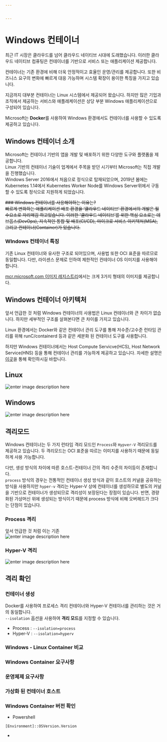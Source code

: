 ```yaml
---


---
```


<h1 id="windows-컨테이너">Windows 컨테이너</h1>
<p>최근 IT 시장은 클라우드를 넘어 클라우드 네이티브 시대에 도래했습니다.  이러한 클라우드 네이티브 컴퓨팅은 컨테이너를 기반으로 서비스 또는 애플리케이션 제공합니다.</p>
<p>컨테이너는 기존 환경에 비해 더욱 안정적이고 효율인 운영/관리를 제공합니다. 또한 비즈니스 요구의 변화에 빠르게 대응 가능하며 시스템 확장이 용이한 특징을 가지고 있습니다.</p>
<p>지금까지  대부분 컨테이너는 Linux 시스템에서 제공되어 왔습니다. 하지만 많은 기업과 조직에서 제공하는 서비스와 애플레케이션은 상당 부분 Windows 애플리케이션으로 구성되어 있습니다.</p>
<p>Microsoft는 <strong>Docker</strong>를 사용하여 Windows 환경에서도 컨테이너를 사용할 수 있도록 제공하고 있습니다.</p>
<h2 id="windows-컨테이너-소개">Windows 컨테이너 소개</h2>
<p>Microsoft는 컨테이너 기반의 앱을 개발 및 배포하기 위한 다양한 도구와 플랫폼을 제공합니다.<br>
Linux 기반의 컨테이너 기술이 업계에서 주목을 받던 시기부터 Microsoft는 직접 개발을 진행했습니다.<br>
Windows Server 2016에서 처음으로 정식으로 탑재되었으며, 2019년 봄에는 Kubernetes 1.14에서 Kubernetes Worker Node를 Windows Server위에서  구동할 수 있도록 정식으로 지원하게 되었습니다.</p>
<p><s>### Windows 컨테이너를 사용해야하는 이유는?<br>
빠르게 변화하는 애플리케이션 배포 환경을  ‘클라우드 네이티브’ 환경에서의 개발은 필수요소로 자리매김 하고있습니다. 이러한 '클라우드 네이티브’를 위한 핵심 요소로는 데브옵스(DevOps), 지속적인 통합 및 배포(CI/CD),  마이크로 서비스 아키텍처(MSA), 그리고 컨테이너(Container)가 있습니다.</s></p>
<h3 id="windows-컨테이너-특징">WIndows 컨테이너 특징</h3>
<p>기존 Linux 컨테이너와 유사한 구조로 되어있으며, 사용법 또한 OCI 표준을 따르므로 동일합니다. 다만, 라이센스 문제로 인하여 제한적인 컨테이너 OS 이미지를 사용해야 합니다.</p>
<p><a href="https://hub.docker.com/_/microsoft-windows-base-os-images">mcr.microsoft.com 이미지 레지스트리</a>에서는 크게 3가지 형태의 이미지를 제공합니다.</p>
<h2 id="windows-컨테이너-아키텍처">Windows 컨테이너 아키텍처</h2>
<p>앞서 언급한 것 처럼 Windows  컨테이너의 사용법은 Linux 컨테이너와 큰 차이가 없습니다. 하지만 세부적인 구조를 살펴본다면 큰 차이를 가지고 있습니다.</p>
<p>Linux 환경에서는 Docker와 같은 컨테이너 관리 도구를 통해 저수준/고수준 런타임 관리를 위해  runC/containerd 등과 같은 세분화 된 컨테이너 도구를 사용합니다.</p>
<p>하지만 Windows 컨테이너에서는 Host Compute Servicve(HCS), Host Network Service(HNS) 등을 통해 컨테이너 관리를 가능하게 제공하고 있습니다. 자세한 설명은 <a href="%5Bhttps://techcommunity.microsoft.com/t5/containers/introducing-the-host-compute-service-hcs/ba-p/382332%5D(https://techcommunity.microsoft.com/t5/containers/introducing-the-host-compute-service-hcs/ba-p/382332)">이곳</a>을 통해 확인하시길 바랍니다.</p>
<h2 id="linux">Linux</h2>
<p><img src="https://docs.microsoft.com/ko-kr/virtualization/windowscontainers/deploy-containers/media/docker-on-linux.png" alt="enter image description here"></p>
<h2 id="windows">Windows</h2>
<p><img src="https://docs.microsoft.com/ko-kr/virtualization/windowscontainers/deploy-containers/media/hcs.png" alt="enter image description here"></p>
<h2 id="격리모드">격리모드</h2>
<p>Windows 컨테이너는 두 가지 런타임 격리 모드인 <code>Process</code>와 <code>Hypver-V</code> 격리모드를 제공하고 있습니다. 두 격리모드는 OCI 표준을 따르는 이미지를 사용하기 때문에 동일하게 사용 가능합니다.</p>
<p>다만, 생성 방식의 차이에 따른 호스트-컨테이너 간의 격리 수준의 차이등이 존재합니다.<br>
<code>process</code> 방식의 경우는 전통적인 컨테이너 생성 방식과 같이 호스트의 커널을 공유하는 방식을 사용하지만 <code>hyper-v</code> 격리는 Hyper-V 상에 컨테이너를 생성하므로 별도의 커널을 기반으로 컨테이너가 생성되므로 격리성이 보장된다는 장점이 있습니다. 반면, 경량화된 가상머신 위에  생성되는 방식이기 때문에 process 방식에 비해 오버헤드가 크다는 단점이 있습니다.</p>
<h3 id="process-격리">Process 격리</h3>
<p>앞서 언급한 것 처럼 이는 기존<br>
<img src="https://docs.microsoft.com/ko-kr/virtualization/windowscontainers/manage-containers/media/container-arch-process.png" alt="enter image description here"></p>
<h3 id="hyper-v-격리">Hyper-V 격리</h3>
<p><img src="https://docs.microsoft.com/ko-kr/virtualization/windowscontainers/manage-containers/media/container-arch-hyperv.png" alt="enter image description here"></p>
<h2 id="격리-확인">격리 확인</h2>
<h3 id="컨테이너-생성">컨테이너 생성</h3>
<p>Docker를 사용하여 프로세스 격리 컨테이너와 Hyper-V 컨테이너를 관리하는 것은 거의 동일합니다.<br>
<code>--isolation</code> 옵션을 사용하여 <strong>격리 모드</strong>를 지정할 수 있습니다.</p>
<ul>
<li>Process : <code>--isolation=process</code></li>
<li>Hyper-V : <code>--isolation=hyperv</code></li>
</ul>
<h3 id="windows---linux-container-비교">Windows - Linux Container 비교</h3>
<h3 id="windows-container-요구사항">Windows Container 요구사항</h3>
<h3 id="운영체제-요구사항">운영체제 요구사항</h3>
<h3 id="가상화-된-컨테이너-호스트">가상화 된 컨테이너 호스트</h3>
<h3 id="windows-container-버전-확인">Windows Container 버전 확인</h3>
<ul>
<li>Powershell</li>
</ul>
<pre class=" language-bash"><code class="prism  language-bash"><span class="token punctuation">[</span>Environment<span class="token punctuation">]</span>::OSVersion.Version
</code></pre>
<ul>
<li></li>
</ul>

